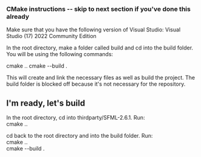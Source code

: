 ### CMake instructions -- skip to next section if you've done this already

Make sure that you have the following version of Visual Studio:
Visual Studio (17) 2022 Community Edition

In the root directory, make a folder called build and cd into the build folder.
You will be using the following commands:

cmake ..
cmake --build .

This will create and link the necessary files as well as build the project. The build folder is blocked off
because it's not necessary for the repository.

## I'm ready, let's build

In the root directory, cd into thirdparty/SFML-2.6.1. Run:
<br />
cmake ..
<br />

cd back to the root directory and into the build folder. Run:<br />
cmake ..<br />
cmake --build .<br />